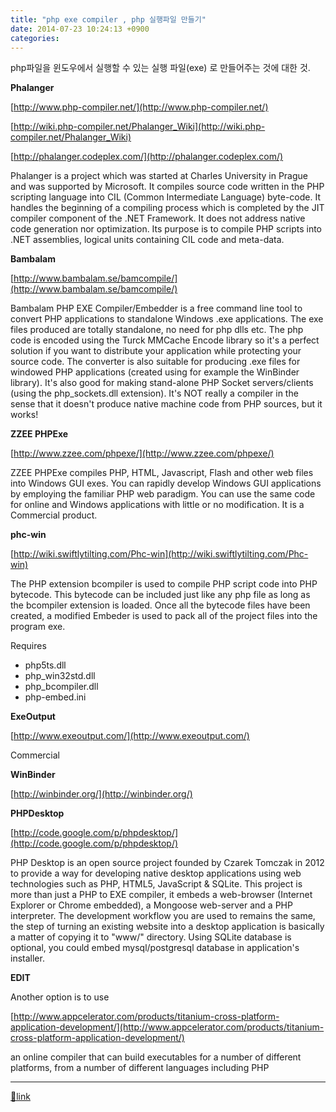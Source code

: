 ```yaml
---
title: "php exe compiler , php 실행파일 만들기"
date: 2014-07-23 10:24:13 +0900
categories: 
---
```

  

php파일을 윈도우에서 실행할 수 있는 실행 파일(exe) 로 만들어주는 것에 대한 것.

  
  


**Phalanger**

[http://www.php-compiler.net/](http://www.php-compiler.net/)

[http://wiki.php-compiler.net/Phalanger_Wiki](http://wiki.php-compiler.net/Phalanger_Wiki)

[http://phalanger.codeplex.com/](http://phalanger.codeplex.com/)

Phalanger is a project which was started at Charles University in Prague and was supported by Microsoft. It compiles source code written in the PHP scripting language into CIL (Common Intermediate Language) byte-code. It handles the beginning of a compiling process which is completed by the JIT compiler component of the .NET Framework. It does not address native code generation nor optimization. Its purpose is to compile PHP scripts into .NET assemblies, logical units containing CIL code and meta-data.



**Bambalam**

[http://www.bambalam.se/bamcompile/](http://www.bambalam.se/bamcompile/)

Bambalam PHP EXE Compiler/Embedder is a free command line tool to convert PHP applications to standalone Windows .exe applications. The exe files produced are totally standalone, no need for php dlls etc. The php code is encoded using the Turck MMCache Encode library so it's a perfect solution if you want to distribute your application while protecting your source code. The converter is also suitable for producing .exe files for windowed PHP applications (created using for example the WinBinder library). It's also good for making stand-alone PHP Socket servers/clients (using the php_sockets.dll extension). It's NOT really a compiler in the sense that it doesn't produce native machine code from PHP sources, but it works!



**ZZEE PHPExe**

[http://www.zzee.com/phpexe/](http://www.zzee.com/phpexe/)

ZZEE PHPExe compiles PHP, HTML, Javascript, Flash and other web files into Windows GUI exes. You can rapidly develop Windows GUI applications by employing the familiar PHP web paradigm. You can use the same code for online and Windows applications with little or no modification. It is a Commercial product.



**phc-win**

[http://wiki.swiftlytilting.com/Phc-win](http://wiki.swiftlytilting.com/Phc-win)

The PHP extension bcompiler is used to compile PHP script code into PHP bytecode. This bytecode can be included just like any php file as long as the bcompiler extension is loaded. Once all the bytecode files have been created, a modified Embeder is used to pack all of the project files into the program exe.



Requires



- php5ts.dll
- php_win32std.dll
- php_bcompiler.dll
- php-embed.ini

**ExeOutput**

[http://www.exeoutput.com/](http://www.exeoutput.com/)

Commercial



**WinBinder**

[http://winbinder.org/](http://winbinder.org/)

**PHPDesktop**

[http://code.google.com/p/phpdesktop/](http://code.google.com/p/phpdesktop/)

PHP Desktop is an open source project founded by Czarek Tomczak in 2012 to provide a way for developing native desktop applications using web technologies such as PHP, HTML5, JavaScript &amp; SQLite. This project is more than just a PHP to EXE compiler, it embeds a web-browser (Internet Explorer or Chrome embedded), a Mongoose web-server and a PHP interpreter. The development workflow you are used to remains the same, the step of turning an existing website into a desktop application is basically a matter of copying it to "www/" directory. Using SQLite database is optional, you could embed mysql/postgresql database in application's installer.



**EDIT**

Another option is to use



[http://www.appcelerator.com/products/titanium-cross-platform-application-development/](http://www.appcelerator.com/products/titanium-cross-platform-application-development/)

an online compiler that can build executables for a number of different platforms, from a number of different languages including PHP







  ***
[🔗link](http://www.mins01.com/mh/tech/read/893)